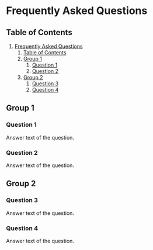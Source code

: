 # Frequently Asked Questions

## Table of Contents

1.	[Frequently Asked Questions](#frequently-asked-questions)
	1.	[Table of Contents](#table-of-contents)
	2.	[Group 1](#group-1)
		1.	[Question 1](#question-1)
		2.	[Question 2](#question-2)
	3.	[Group 2](#group-2)
		1.	[Question 3](#question-3)
		2.	[Question 4](#question-4)

## Group 1

### Question 1

Answer text of the question.

### Question 2

Answer text of the question.

## Group 2

### Question 3

Answer text of the question.

### Question 4

Answer text of the question.